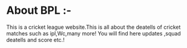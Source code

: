 # About BPL :-
This is a cricket league website.This is all about the deatells of cricket matches such as ipl,Wc,many more!
You will find here updates ,squad deatells and score etc.!
